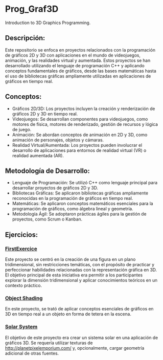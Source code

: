# Prog_Graf3D
Introduction to 3D Graphics Programming.

## Descripción:
Este repositorio se enfoca en proyectos relacionados con la programación de gráficos 2D y 3D con aplicaciones en el mundo de videojuegos, animación, y las realidades virtual y aumentada. Estos proyectos se han desarrollado utilizando el lenguaje de programación C++ y aplicando conceptos fundamentales de gráficos, desde las bases matemáticas hasta el uso de bibliotecas gráficas ampliamente utilizadas en aplicaciones de gráficos en tiempo real.

## Conceptos:
- Gráficos 2D/3D: Los proyectos incluyen la creación y renderización de gráficos 2D y 3D en tiempo real.
- Videojuegos: Se desarrollan componentes para videojuegos, como motores de física, motores de renderizado, gestión de recursos y lógica de juego.
- Animación: Se abordan conceptos de animación en 2D y 3D, como animación de personajes, objetos y cámaras.
- Realidad Virtual/Aumentada: Los proyectos pueden involucrar el desarrollo de aplicaciones para entornos de realidad virtual (VR) o realidad aumentada (AR).

## Metodología de Desarrollo:
- Lenguaje de Programación: Se utilizó C++ como lenguaje principal para desarrollar proyectos de gráficos 2D y 3D.
- Bibliotecas Gráficas: Se aplicaron bibliotecas gráficas ampliamente reconocidas en la programación de gráficos en tiempo real.
- Matemáticas: Se aplicaron conceptos matemáticos esenciales para la programación de gráficos, como álgebra lineal y geometría.
- Metodología Ágil: Se adoptaron prácticas ágiles para la gestión de proyectos, como Scrum o Kanban.

## Ejercicios:
### [FirstExercice](https://github.com/oscarjuly23/Prog_Graf3D/tree/main/Sword.cpp)
Este proyecto se centró en la creación de una figura en un plano tridimensional, sin restricciones temáticas, con el propósito de practicar y perfeccionar habilidades relacionadas con la representación gráfica en 3D. El objetivo principal de esta iniciativa era permitir a los participantes explorar la dimensión tridimensional y aplicar conocimientos teóricos en un contexto práctico.
### [Object Shading](https://github.com/oscarjuly23/Prog_Graf3D/tree/main/Tetera)
En este proyecto, se trató de aplicar conceptos esenciales de gráficos en 3D en tiempo real a un objeto en forma de tetera en la escena.
### [Solar System](https://github.com/oscarjuly23/SolarSystem3D)
El objetivo de este proyecto era crear un sistema solar en una aplicación de gráficos 3D. Se requería utilizar texturas de http://planetpixelemporium.com/ y, opcionalmente, cargar geometría adicional de otras fuentes.
